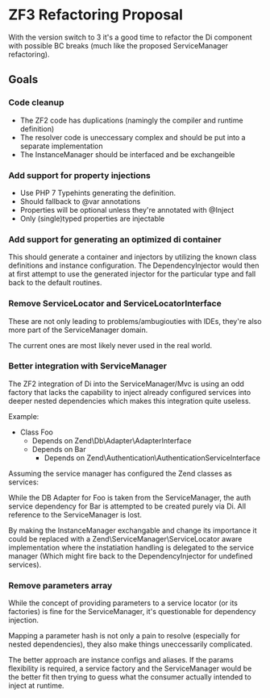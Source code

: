 # ZF3 Refactoring Proposal

With the version switch to 3 it's a good time to refactor
the Di component with possible BC breaks (much like the proposed ServiceManager refactoring).

## Goals

### Code cleanup

  * The ZF2 code has duplications (namingly the compiler and runtime definition)
  * The resolver code is uneccessary complex and should be put into a separate implementation
  * The InstanceManager should be interfaced and be exchangeible

### Add support for property injections

  * Use PHP 7 Typehints generating the definition.
  * Should fallback to @var annotations
  * Properties will be optional unless they're annotated with @Inject
  * Only (single)typed properties are injectable

### Add support for generating an optimized di container

This should generate a container and injectors by utilizing the
known class definitions and instance configuration.
The DependencyInjector would then at first attempt to use the generated
injector for the particular type and fall back to the default routines.

### Remove ServiceLocator and ServiceLocatorInterface

These are not only leading to problems/ambugiouties with IDEs, they're also
more part of the ServiceManager domain.

The current ones are most likely never used in the real world.

### Better integration with ServiceManager

The ZF2 integration of Di into the ServiceManager/Mvc is using an odd factory
that lacks the capability to inject already configured services into deeper
nested dependencies which makes this integration quite useless.

Example:

  * Class Foo
    - Depends on Zend\Db\Adapter\AdapterInterface
    - Depends on Bar
      + Depends on Zend\Authentication\AuthenticationServiceInterface

Assuming the service manager has configured the Zend classes as services:

While the DB Adapter for Foo is taken from the ServiceManager, the auth service
dependency for Bar is attempted to be created purely via Di. All reference to the
ServiceManager is lost.

By making the InstanceManager exchangable and change its importance it could be
replaced with a Zend\ServiceManager\ServiceLocator aware implementation where the
instatiation handling is delegated to the service manager (Which might fire back
to the DependencyInjector for undefined services).

### Remove parameters array

While the concept of providing parameters to a service locator (or its factories) is
fine for the ServiceManager, it's questionable for dependency injection.

Mapping a parameter hash is not only a pain to resolve (especially for nested dependencies),
they also make things uneccessarily complicated.

The better approach are instance configs and aliases. If the params flexibility
is required, a service factory and the ServiceManager would be the better fit
then trying to guess what the consumer actually intended to inject at runtime.
